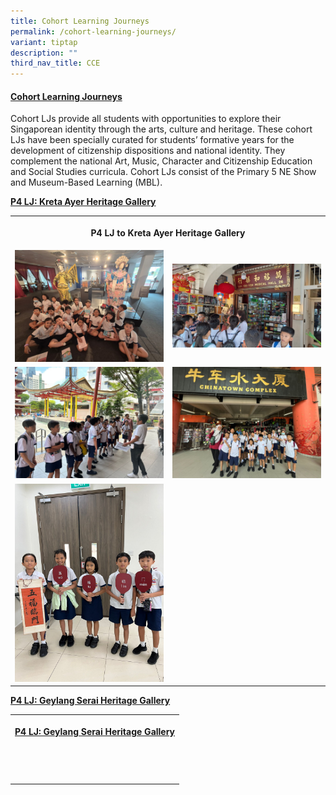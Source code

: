 ```yaml
---
title: Cohort Learning Journeys
permalink: /cohort-learning-journeys/
variant: tiptap
description: ""
third_nav_title: CCE
---
```

<h4><strong><u>Cohort Learning Journeys</u></strong></h4>
<p>Cohort LJs provide all students with opportunities to explore their Singaporean
identity through the arts, culture and heritage. These cohort LJs have
been specially curated for students’ formative years for the development
of citizenship dispositions and national identity. They complement the
national Art, Music, Character and Citizenship Education and Social Studies
curricula. Cohort LJs consist of the Primary 5 NE Show and Museum-Based
Learning (MBL).</p>
<p></p>
<p><strong><u>P4 LJ: Kreta Ayer Heritage Gallery</u></strong>
</p>
<table style="minWidth: 50px">
<colgroup>
<col>
<col>
</colgroup>
<tbody>
<tr>
<th rowspan="1" colspan="2">
<p>P4 LJ to Kreta Ayer Heritage Gallery</p>
</th>
</tr>
<tr>
<td rowspan="1" colspan="1">
<div class="isomer-image-wrapper">
<img style="width: 100%" height="auto" width="100%" alt="" src="/images/CCE/Cohort LJ/P4_Kreta_Ayer__1_.jpg">
</div>
</td>
<td rowspan="1" colspan="1">
<div class="isomer-image-wrapper">
<img style="width: 100%" height="auto" width="100%" alt="" src="/images/CCE/Cohort LJ/P4_Kreta_Ayer__2_.jpg">
</div>
</td>
</tr>
<tr>
<td rowspan="1" colspan="1">
<div class="isomer-image-wrapper">
<img style="width: 100%" height="auto" width="100%" alt="" src="/images/CCE/Cohort LJ/P4_Kreta_Ayer__3_.jpg">
</div>
</td>
<td rowspan="1" colspan="1">
<div class="isomer-image-wrapper">
<img style="width: 100%" height="auto" width="100%" alt="" src="/images/CCE/Cohort LJ/P4_Kreta_Ayer__4_.jpg">
</div>
</td>
</tr>
<tr>
<td rowspan="1" colspan="1">
<div class="isomer-image-wrapper">
<img style="width: 100%" height="auto" width="100%" alt="" src="/images/CCE/Cohort LJ/P4_Kreta_Ayer__5_.jpg">
</div>
</td>
<td rowspan="1" colspan="1">
<p></p>
</td>
</tr>
</tbody>
</table>
<p><strong><u>P4 LJ: Geylang Serai Heritage Gallery</u></strong>
</p>
<table style="minWidth: 50px">
<colgroup>
<col>
<col>
</colgroup>
<tbody>
<tr>
<th rowspan="1" colspan="2">
<p><strong><u>P4 LJ: Geylang Serai Heritage Gallery</u></strong>
</p>
</th>
</tr>
<tr>
<td rowspan="1" colspan="1">
<p></p>
</td>
<td rowspan="1" colspan="1">
<p></p>
</td>
</tr>
<tr>
<td rowspan="1" colspan="1">
<p></p>
</td>
<td rowspan="1" colspan="1">
<p></p>
</td>
</tr>
<tr>
<td rowspan="1" colspan="1">
<p></p>
</td>
<td rowspan="1" colspan="1">
<p></p>
</td>
</tr>
</tbody>
</table>
<p></p>